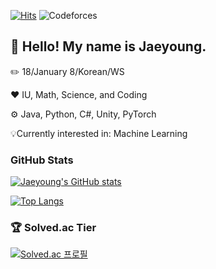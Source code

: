 [![Hits](https://hits.seeyoufarm.com/api/count/incr/badge.svg?url=https%3A%2F%2Fgithub.com%2FLimePencil&count_bg=%23ED7C76&title_bg=%23252333&icon=github.svg&icon_color=%23E7E7E7&title=Visitors&edge_flat=false)](https://hits.seeyoufarm.com)
![Codeforces](https://crackersamdjam.ca/badges/Codeforces/LimePencil)

## 🤚 Hello! My name is Jaeyoung.

✏️ 18/January 8/Korean/WS

❤️ IU, Math, Science, and Coding

⚙️ Java, Python, C#, Unity, PyTorch

💡Currently interested in: Machine Learning



### GitHub Stats

[![Jaeyoung's GitHub stats](https://github-readme-stats.vercel.app/api?username=LimePencil&count_private=true&show_icons=true&theme=aura_dark)](https://github.com/anuraghazra/github-readme-stats)

[![Top Langs](https://github-readme-stats.vercel.app/api/top-langs/?username=LimePencil&theme=aura_dark&layout=compact)](https://github.com/anuraghazra/github-readme-stats)

### 🏆 Solved.ac Tier

[![Solved.ac 프로필](http://mazassumnida.wtf/api/v2/generate_badge?boj=LimePencil)](https://solved.ac/LimePencil)
